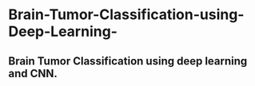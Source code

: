 # Brain-Tumor-Classification-using-Deep-Learning-
Brain Tumor Classification using deep learning and CNN.
----------------------------------------------------------

